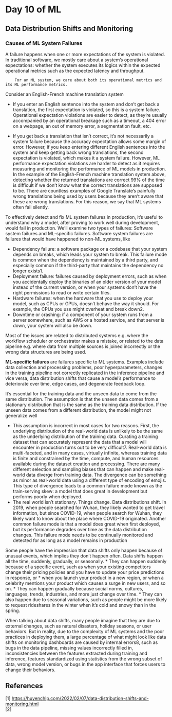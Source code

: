 # Day 10 of ML 

## Data Distribution Shifts and Monitoring


### Causes of ML System Failures

A failure happens when one or more expectations of the system is violated. In traditional software, we mostly care about a system’s operational expectations: whether the system executes its logics within the expected operational metrics such as the expected latency and throughput.

        For an ML system, we care about both its operational metrics and its ML performance metrics.

Consider an English-French machine translation system       
* If you enter an English sentence into the system and don’t get back a translation, the first expectation is violated, so this is a system failure. Operational expectation violations are easier to detect, as they’re usually accompanied by an operational breakage such as a timeout, a 404 error on a webpage, an out of memory error, a segmentation fault, etc.

* If you get back a translation that isn’t correct, it’s not necessarily a system failure because the accuracy expectation allows some margin of error. However, if you keep entering different English sentences into the system and keep getting back wrong translations, the second expectation is violated, which makes it a system failure. However, ML performance expectation violations are harder to detect as it requires measuring and monitoring the performance of ML models in production. In the example of the English-French machine translation system above, detecting whether the returned translations are correct 99% of the time is difficult if we don’t know what the correct translations are supposed to be. There are countless examples of Google Translate’s painfully wrong translations being used by users because they aren’t aware that these are wrong translations. For this reason, we say that ML systems often fail silently.

To effectively detect and fix ML system failures in production, it’s useful to understand why a model, after proving to work well during development, would fail in production. We’ll examine two types of failures: Software system failures and ML-specific failures. Software system failures are failures that would have happened to non-ML systems, like

* Dependency failure: a software package or a codebase that your system depends on breaks, which leads your system to break. This failure mode is common when the dependency is maintained by a third party, and especially common if the third-party that maintains the dependency no longer exists1.
* Deployment failure: failures caused by deployment errors, such as when you accidentally deploy the binaries of an older version of your model instead of the current version, or when your systems don’t have the right permissions to read or write certain files.
* Hardware failures: when the hardware that you use to deploy your model, such as CPUs or GPUs, doesn’t behave the way it should. For example, the CPUs you use might overheat and break down2.
* Downtime or crashing: if a component of your system runs from a server somewhere, such as AWS or a hosted service, and that server is down, your system will also be down.


Most of the issues are related to distributed systems e.g. where the workflow scheduler or orchestrator makes a mistake, or related to the data pipeline e.g. where data from multiple sources is joined incorrectly or the wrong data structures are being used.

**ML-specific failures** are failures specific to ML systems. Examples include data collection and processing problems, poor hyperparameters, changes in the training pipeline not correctly replicated in the inference pipeline and vice versa, data distribution shifts that cause a model’s performance to deteriorate over time, edge cases, and degenerate feedback loop.


It’s essential for the training data and the unseen data to come from the same distribution. The assumption is that the unseen data comes from a stationary distribution that is the same as the training data distribution. If the unseen data comes from a different distribution, the model might not generalize well
* This assumption is incorrect in most cases for two reasons. First, the underlying distribution of the real-world data is unlikely to be the same as the underlying distribution of the training data. Curating a training dataset that can accurately represent the data that a model will encounter in production turns out to be very difficult7. Real-world data is multi-faceted, and in many cases, virtually infinite, whereas training data is finite and constrained by the time, compute, and human resources available during the dataset creation and processing. There are many different selection and sampling biases that can happen and make real-world data diverge from training data. The divergence can be something as minor as real-world data using a different type of encoding of emojis. This type of divergence leads to a common failure mode known as the train-serving skew: a model that does great in development but performs poorly when deployed.
* The real world isn’t stationary. Things change. Data distributions shift. In 2019, when people searched for Wuhan, they likely wanted to get travel information, but since COVID-19, when people search for Wuhan, they likely want to know about the place where COVID-19 originated. Another common failure mode is that a model does great when first deployed, but its performance degrades over time as the data distribution changes. This failure mode needs to be continually monitored and detected for as long as a model remains in production

Some people have the impression that data shifts only happen because of unusual events, which implies they don’t happen often. Data shifts happen all the time, suddenly, gradually, or seasonally. 
    * They can happen suddenly because of a specific event, such as when your existing competitors change their pricing policies and you have to update your price predictions in response, or 
    * when you launch your product in a new region, or when a celebrity mentions your product which causes a surge in new users, and so on. 
    * They can happen gradually because social norms, cultures, languages, trends, industries, and more just change over time. 
    * They can also happen due to seasonal variations, such as people might be more likely to request rideshares in the winter when it’s cold and snowy than in the spring.

When talking about data shifts, many people imagine that they are due to external changes, such as natural disasters, holiday seasons, or user behaviors. But in reality, due to the complexity of ML systems and the poor practices in deploying them, a large percentage of what might look like data shifts on monitoring dashboards are caused by internal errors8, such as bugs in the data pipeline, missing values incorrectly filled in, inconsistencies between the features extracted during training and inference, features standardized using statistics from the wrong subset of data, wrong model version, or bugs in the app interface that forces users to change their behaviors.

**References**
------------
[1]  https://huyenchip.com/2022/02/07/data-distribution-shifts-and-monitoring.html  
[2]